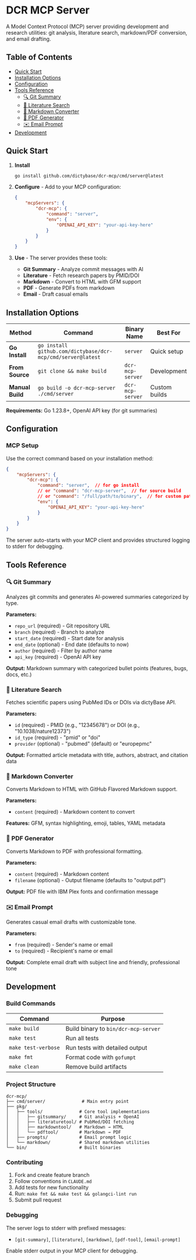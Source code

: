 # DCR MCP Server

A Model Context Protocol (MCP) server providing development and research utilities: git analysis, literature search, markdown/PDF conversion, and email drafting.

## Table of Contents

- [Quick Start](#quick-start)
- [Installation Options](#installation-options)
- [Configuration](#configuration)
- [Tools Reference](#tools-reference)
  - [🔍 Git Summary](#-git-summary)
  - [🔬 Literature Search](#-literature-search)
  - [📝 Markdown Converter](#-markdown-converter)
  - [📄 PDF Generator](#-pdf-generator)
  - [✉️ Email Prompt](#️-email-prompt)
- [Development](#development)

## Quick Start

1. **Install**
   ```bash
   go install github.com/dictybase/dcr-mcp/cmd/server@latest
   ```

2. **Configure** - Add to your MCP configuration:
   ```json
   {
       "mcpServers": {
           "dcr-mcp": {
               "command": "server",
               "env": {
                   "OPENAI_API_KEY": "your-api-key-here"
               }
           }
       }
   }
   ```

3. **Use** - The server provides these tools:
   - **Git Summary** - Analyze commit messages with AI
   - **Literature** - Fetch research papers by PMID/DOI  
   - **Markdown** - Convert to HTML with GFM support
   - **PDF** - Generate PDFs from markdown
   - **Email** - Draft casual emails

## Installation Options

| Method | Command | Binary Name | Best For |
|--------|---------|-------------|----------|
| **Go Install** | `go install github.com/dictybase/dcr-mcp/cmd/server@latest` | `server` | Quick setup |
| **From Source** | `git clone && make build` | `dcr-mcp-server` | Development |
| **Manual Build** | `go build -o dcr-mcp-server ./cmd/server` | `dcr-mcp-server` | Custom builds |

**Requirements:** Go 1.23.8+, OpenAI API key (for git summaries) 

## Configuration

### MCP Setup

Use the correct command based on your installation method:

```json
{
    "mcpServers": {
        "dcr-mcp": {
            "command": "server",  // for go install
            // or "command": "dcr-mcp-server",  // for source build
            // or "command": "/full/path/to/binary",  // for custom path
            "env": {
                "OPENAI_API_KEY": "your-api-key-here"
            }
        }
    }
}
```

The server auto-starts with your MCP client and provides structured logging to stderr for debugging.


## Tools Reference

### 🔍 Git Summary

Analyzes git commits and generates AI-powered summaries categorized by type.

**Parameters:**
- `repo_url` (required) - Git repository URL
- `branch` (required) - Branch to analyze  
- `start_date` (required) - Start date for analysis
- `end_date` (optional) - End date (defaults to now)
- `author` (required) - Filter by author name
- `api_key` (required) - OpenAI API key

**Output:** Markdown summary with categorized bullet points (features, bugs, docs, etc.)

### 🔬 Literature Search

Fetches scientific papers using PubMed IDs or DOIs via dictyBase API.

**Parameters:**
- `id` (required) - PMID (e.g., "12345678") or DOI (e.g., "10.1038/nature12373")
- `id_type` (required) - "pmid" or "doi"
- `provider` (optional) - "pubmed" (default) or "europepmc"

**Output:** Formatted article metadata with title, authors, abstract, and citation data

### 📝 Markdown Converter  

Converts Markdown to HTML with GitHub Flavored Markdown support.

**Parameters:**
- `content` (required) - Markdown content to convert

**Features:** GFM, syntax highlighting, emoji, tables, YAML metadata

### 📄 PDF Generator

Converts Markdown to PDF with professional formatting.

**Parameters:**
- `content` (required) - Markdown content
- `filename` (optional) - Output filename (defaults to "output.pdf")

**Output:** PDF file with IBM Plex fonts and confirmation message

### ✉️ Email Prompt

Generates casual email drafts with customizable tone.

**Parameters:**
- `from` (required) - Sender's name or email
- `to` (required) - Recipient's name or email

**Output:** Complete email draft with subject line and friendly, professional tone

## Development

### Build Commands

| Command | Purpose |
|---------|---------|
| `make build` | Build binary to `bin/dcr-mcp-server` |
| `make test` | Run all tests |
| `make test-verbose` | Run tests with detailed output |
| `make fmt` | Format code with `gofumpt` |
| `make clean` | Remove build artifacts |

### Project Structure

```
dcr-mcp/
├── cmd/server/              # Main entry point
├── pkg/
│   ├── tools/              # Core tool implementations
│   │   ├── gitsummary/     # Git analysis + OpenAI
│   │   ├── literaturetool/ # PubMed/DOI fetching  
│   │   ├── markdowntool/   # Markdown → HTML
│   │   └── pdftool/        # Markdown → PDF
│   ├── prompts/            # Email prompt logic
│   └── markdown/           # Shared markdown utilities
└── bin/                    # Built binaries
```

### Contributing

1. Fork and create feature branch
2. Follow conventions in `CLAUDE.md`
3. Add tests for new functionality
4. Run: `make fmt && make test && golangci-lint run`
5. Submit pull request

### Debugging

The server logs to stderr with prefixed messages:
- `[git-summary]`, `[literature]`, `[markdown]`, `[pdf-tool]`, `[email-prompt]`

Enable stderr output in your MCP client for debugging.
